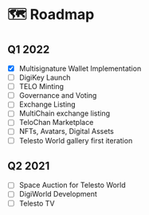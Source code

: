 # 🗺 Roadmap

## Q1 2022

* [x] Multisignature Wallet Implementation
* [ ] DigiKey Launch
* [ ] TELO Minting
* [ ] Governance and Voting
* [ ] Exchange Listing
* [ ] MultiChain exchange listing
* [ ] TeloChan Marketplace
* [ ] NFTs, Avatars, Digital Assets
* [ ] Telesto World gallery first iteration

## Q2 2021

* [ ] Space Auction for Telesto World
* [ ] DigiWorld Development
* [ ] Telesto TV
